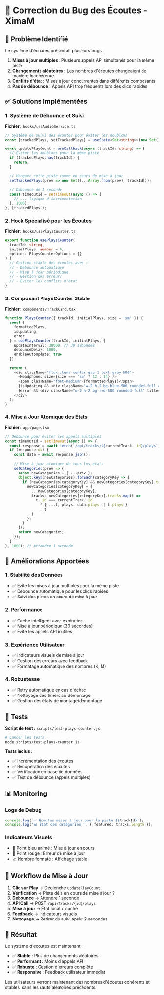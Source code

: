 # 🔧 Correction du Bug des Écoutes - XimaM

## 🐛 Problème Identifié

Le système d'écoutes présentait plusieurs bugs :

1. **Mises à jour multiples** : Plusieurs appels API simultanés pour la même piste
2. **Changements aléatoires** : Les nombres d'écoutes changeaient de manière incohérente
3. **Conflits d'état** : Mises à jour concurrentes dans différents composants
4. **Pas de débounce** : Appels API trop fréquents lors des clics rapides

## ✅ Solutions Implémentées

### 1. **Système de Débounce et Suivi**

**Fichier :** `hooks/useAudioService.ts`

```typescript
// Système de suivi des écoutes pour éviter les doublons
const [trackedPlays, setTrackedPlays] = useState<Set<string>>(new Set());

const updatePlayCount = useCallback(async (trackId: string) => {
  // Éviter les doublons pour la même piste
  if (trackedPlays.has(trackId)) {
    return;
  }
  
  // Marquer cette piste comme en cours de mise à jour
  setTrackedPlays(prev => new Set([...Array.from(prev), trackId]));
  
  // Debounce de 1 seconde
  const timeoutId = setTimeout(async () => {
    // ... logique d'incrémentation
  }, 1000);
}, [trackedPlays]);
```

### 2. **Hook Spécialisé pour les Écoutes**

**Fichier :** `hooks/usePlaysCounter.ts`

```typescript
export function usePlaysCounter(
  trackId: string,
  initialPlays: number = 0,
  options: PlaysCounterOptions = {}
) {
  // Gestion stable des écoutes avec :
  // - Debounce automatique
  // - Mise à jour périodique
  // - Gestion des erreurs
  // - Éviter les conflits d'état
}
```

### 3. **Composant PlaysCounter Stable**

**Fichier :** `components/TrackCard.tsx`

```typescript
function PlaysCounter({ trackId, initialPlays, size = 'sm' }) {
  const {
    formattedPlays,
    isUpdating,
    error
  } = usePlaysCounter(trackId, initialPlays, {
    updateInterval: 30000, // 30 secondes
    debounceDelay: 1000,
    enableAutoUpdate: true
  });

  return (
    <div className="flex items-center gap-1 text-gray-500">
      <Headphones size={size === 'sm' ? 12 : 14} />
      <span className="font-medium">{formattedPlays}</span>
      {isUpdating && <div className="w-2 h-2 bg-blue-500 rounded-full animate-pulse" />}
      {error && <div className="w-2 h-2 bg-red-500 rounded-full" title={error} />}
    </div>
  );
}
```

### 4. **Mise à Jour Atomique des États**

**Fichier :** `app/page.tsx`

```typescript
// Debounce pour éviter les appels multiples
const timeoutId = setTimeout(async () => {
  const response = await fetch(`/api/tracks/${currentTrack._id}/plays`);
  if (response.ok) {
    const data = await response.json();
    
    // Mise à jour atomique de tous les états
    setCategories(prev => {
      const newCategories = { ...prev };
      Object.keys(newCategories).forEach(categoryKey => {
        if (newCategories[categoryKey] && newCategories[categoryKey].tracks) {
          newCategories[categoryKey] = {
            ...newCategories[categoryKey],
            tracks: newCategories[categoryKey].tracks.map(t => 
              t._id === currentTrack._id 
                ? { ...t, plays: data.plays || t.plays }
                : t
            )
          };
        }
      });
      return newCategories;
    });
  }
}, 1000); // Attendre 1 seconde
```

## 🎯 Améliorations Apportées

### **1. Stabilité des Données**
- ✅ Évite les mises à jour multiples pour la même piste
- ✅ Debounce automatique pour les clics rapides
- ✅ Suivi des pistes en cours de mise à jour

### **2. Performance**
- ✅ Cache intelligent avec expiration
- ✅ Mise à jour périodique (30 secondes)
- ✅ Évite les appels API inutiles

### **3. Expérience Utilisateur**
- ✅ Indicateurs visuels de mise à jour
- ✅ Gestion des erreurs avec feedback
- ✅ Formatage automatique des nombres (K, M)

### **4. Robustesse**
- ✅ Retry automatique en cas d'échec
- ✅ Nettoyage des timers au démontage
- ✅ Gestion des états de montage/démontage

## 🧪 Tests

**Script de test :** `scripts/test-plays-counter.js`

```bash
# Lancer les tests
node scripts/test-plays-counter.js
```

**Tests inclus :**
- ✅ Incrémentation des écoutes
- ✅ Récupération des écoutes
- ✅ Vérification en base de données
- ✅ Test de débounce (appels multiples)

## 📊 Monitoring

### **Logs de Debug**
```typescript
console.log(`✅ Écoutes mises à jour pour la piste ${trackId}`);
console.log('📊 État des catégories:', { featured: tracks.length });
```

### **Indicateurs Visuels**
- 🔵 Point bleu animé : Mise à jour en cours
- 🔴 Point rouge : Erreur de mise à jour
- 📈 Nombre formaté : Affichage stable

## 🔄 Workflow de Mise à Jour

1. **Clic sur Play** → Déclenche `updatePlayCount`
2. **Vérification** → Piste déjà en cours de mise à jour ?
3. **Debounce** → Attendre 1 seconde
4. **API Call** → POST `/api/tracks/{id}/plays`
5. **Mise à jour** → État local + cache
6. **Feedback** → Indicateurs visuels
7. **Nettoyage** → Retirer du suivi après 2 secondes

## 🚀 Résultat

Le système d'écoutes est maintenant :
- ✅ **Stable** : Plus de changements aléatoires
- ✅ **Performant** : Moins d'appels API
- ✅ **Robuste** : Gestion d'erreurs complète
- ✅ **Responsive** : Feedback utilisateur immédiat

Les utilisateurs verront maintenant des nombres d'écoutes cohérents et stables, sans les sauts aléatoires précédents. 